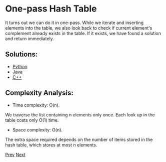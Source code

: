 # One-pass Hash Table

It turns out we can do it in one-pass. While we iterate and inserting elements into the table, we also look back to check if current element's complement already exists in the table. If it exists, we have found a solution and return immediately.

## Solutions:

* [Python](./solution3.py)
* [Java](./solution3.java)
* [C++](./solution3.cpp)

## Complexity Analysis:

* Time complexity: O(n). 

We traverse the list containing n elements only once. Each look up in the table costs only O(1) time.

* Space complexity: O(n).

The extra space required depends on the number of items stored in the hash table, which stores at most n elements.

[Prev](solution2.md) [Next](solution4.md)